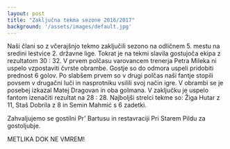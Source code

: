 ```yaml
---
layout: post
title: "Zaključna tekma sezone 2016/2017"
background: '/assets/images/default.jpg'
---
```


Naši člani so z včerajšnjo tekmo zaključili sezono na odličnem 5. mestu na sredini lestvice 2. državne lige. 
Tokrat je na tekmi slavila gostujoča ekipa z rezultatom 30 : 32. V prvem polčasu varovancem trenerja Petra Mileka 
ni uspelo vzpostaviti čvrste obrambe. Gostje so do odmora uspeli pridobiti prednost 6 golov. Po slabšem prvem so v 
drugi polčas naši fantje stopili povsem v drugačni luči in nasprotniku vsilili svoj način igre. V obrambi se je posebej 
izkazal Matej Dragovan in oba golmana. V zaključku je uspelo fantom izenačiti rezultat na 28 : 28. Najboljši strelci 
tekme so: Žiga Hutar z 11, Staš Dobrila z 8 in Semin Mahmić s 6 zadetki. 

Zahvaljujemo se gostilni Pr' Bartusu in restavraciji Pri Starem Pildu za gostoljubje.

METLIKA DOK NE VMREM!